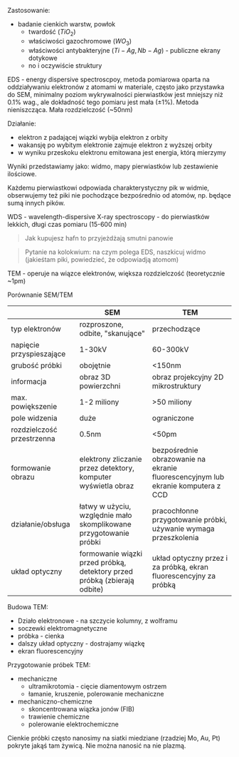 Zastosowanie:

- badanie cienkich warstw, powłok
	- twardość ($TiO_2$)
	- właściwości gazochromowe ($WO_3$)
	- właściwości antybakteryjne ($Ti-Ag, Nb-Ag$) - publiczne ekrany dotykowe
	- no i oczywiście struktury

EDS - energy dispersive spectroscpoy, metoda pomiarowa oparta na oddziaływaniu elektronów z atomami w materiale, często jako przystawka do SEM, minimalny poziom wykrywalności pierwiastków jest mniejszy niż 0.1% wag., ale dokładność tego pomiaru jest mała ($\pm 1\%$). Metoda nieniszcząca. Mała rozdzielczość (~50nm)

Działanie:

- elektron z padającej wiązki wybija elektron z orbity
- wakansję po wybitym elektronie zajmuje elektron z wyższej orbity
- w wyniku przeskoku elektronu emitowana jest energia, którą mierzymy

Wyniki przedstawiamy jako: widmo, mapy pierwiastków lub zestawienie ilościowe.

Każdemu pierwiastkowi odpowiada charakterystyczny pik w widmie, obserwujemy też piki nie pochodzące bezpośrednio od atomów, np. będące sumą innych pików.

WDS - wavelength-dispersive X-ray spectroscopy - do pierwiastków lekkich, długi czas pomiaru (15-600 min)

> Jak kupujesz hafn to przyjeżdżają smutni panowie

> Pytanie na kolokwium: na czym polega EDS, naszkicuj widmo (jakieśtam piki, powiedzieć, że odpowiadją atomom)

TEM  - operuje na wiązce elektronów, większa rozdzielczość (teoretycznie ~1pm)

Porównanie SEM/TEM

| |SEM|TEM|
|-|-|-|
|typ elektronów| rozproszone, odbite, "skanujące"| przechodzące|
|napięcie przyspieszające| 1-30kV| 60-300kV|
|grubość próbki| obojętnie| <150nm|
|informacja| obraz 3D powierzchni| obraz projekcyjny 2D mikrostruktury|
|max. powiększenie| 1-2 miliony| >50 miliony|
|pole widzenia| duże| ograniczone|
|rozdzielczość przestrzenna| 0.5nm| <50pm|
|formowanie obrazu| elektrony zliczanie przez detektory, komputer wyświetla obraz| bezpośrednie obrazowanie na ekranie fluorescencyjnym lub ekranie komputera z CCD|
|działanie/obsługa| łatwy w użyciu, względnie mało skomplikowane przygotowanie próbki| pracochłonne przygotowanie próbki, używanie wymaga przeszkolenia|
|układ optyczny| formowanie wiązki przed próbką, detektory przed próbką (zbierają odbite)| układ optyczny przez i za próbką, ekran fluorescencyjny za próbką|

Budowa TEM:

- Działo elektronowe - na szczycie kolumny, z wolframu 
- soczewki elektromagnetyczne
- próbka - cienka
- dalszy układ optyczny - dostrajamy wiązkę 
- ekran fluorescencyjny

Przygotowanie próbek TEM:

- mechaniczne
	- ultramikrotomia - cięcie diamentowym ostrzem
	- łamanie, kruszenie, polerowanie mechaniczne
- mechaniczno-chemiczne
	- skoncentrowana wiązka jonów (FIB)
	- trawienie chemiczne
	- polerowanie elektrochemiczne

Cienkie próbki często nanosimy na siatki miedziane (rzadziej Mo, Au, Pt) pokryte jakąś tam żywicą. Nie można nanosić na nie plazmą. 



